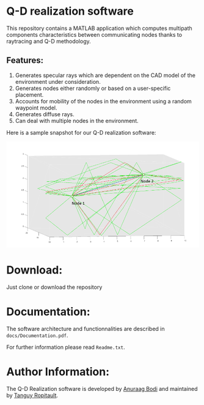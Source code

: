 # Q-D realization software
This repository contains a MATLAB application which computes multipath components characteristics between communicating nodes thanks to raytracing and Q-D methodology.

## Features:

1. Generates specular rays which are dependent on the CAD model of the environment under consideration.
1. Generates nodes either randomly or based on a user-specific placement.
1. Accounts for mobility of the nodes in the environment using a random waypoint model.
1. Generates diffuse rays.
1. Can deal with multiple nodes in the environment.

Here is a sample snapshot for our Q-D realization software:

![Snapshot for our Q-D realization app](qdRealizationSnapshot.PNG)


# Download:
Just clone or download the repository

# Documentation:
The software architecture and functionnalities are described in `docs/Documentation.pdf`.

For further information please read `Readme.txt`.

# Author Information:
The Q-D Realization software is developed by [Anuraag Bodi](https://www.nist.gov/people/anuraag-bodi) and maintained by [Tanguy Ropitault](https://www.nist.gov/people/tanguy-ropitault).
